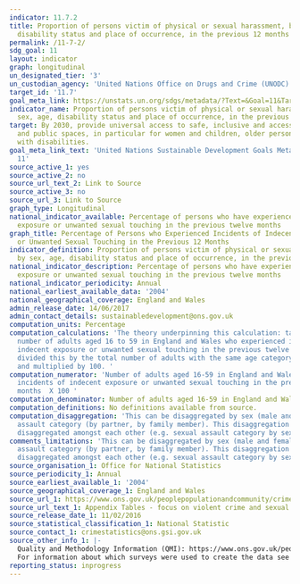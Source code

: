 ```yaml
---
indicator: 11.7.2
title: Proportion of persons victim of physical or sexual harassment, by sex, age,
  disability status and place of occurrence, in the previous 12 months
permalink: /11-7-2/
sdg_goal: 11
layout: indicator
graph: longitudinal
un_designated_tier: '3'
un_custodian_agency: 'United Nations Office on Drugs and Crime (UNODC)  '
target_id: '11.7'
goal_meta_link: https://unstats.un.org/sdgs/metadata/?Text=&Goal=11&Target=11.7
indicator_name: Proportion of persons victim of physical or sexual harassment, by
  sex, age, disability status and place of occurrence, in the previous 12 months
target: By 2030, provide universal access to safe, inclusive and accessible, green
  and public spaces, in particular for women and children, older persons and persons
  with disabilities.
goal_meta_link_text: 'United Nations Sustainable Development Goals Metadata: Goal
  11'
source_active_1: yes
source_active_2: no
source_url_text_2: Link to Source
source_active_3: no
source_url_3: Link to Source
graph_type: Longitudinal
national_indicator_available: Percentage of persons who have experienced indecent
  exposure or unwanted sexual touching in the previous twelve months
graph_title: Percentage of Persons who Experienced Incidents of Indecent Exposure
  or Unwanted Sexual Touching in the Previous 12 Months
indicator_definition: Proportion of persons victim of physical or sexual harassment,
  by sex, age, disability status and place of occurrence, in the previous 12 months
national_indicator_description: Percentage of persons who have experienced indecent
  exposure or unwanted sexual touching in the previous twelve months
national_indicator_periodicity: Annual
national_earliest_available_data: '2004'
national_geographical_coverage: England and Wales
admin_release_date: 14/06/2017
admin_contact_details: sustainabledevelopment@ons.gov.uk
computation_units: Percentage
computation_calculations: 'The theory underpinning this calculation: taking the total
  number of adults aged 16 to 59 in England and Wales who experienced incidents of
  indecent exposure or unwanted sexual touching in the previous twelve months and
  divided this by the total number of adults with the same age category in England/Wales
  and multiplied by 100. '
computation_numerator: 'Number of adults aged 16-59 in England and Wales who experienced
  incidents of indecent exposure or unwanted sexual touching in the previous twelve
  months  X 100 '
computation_denominator: Number of adults aged 16-59 in England and Wales
computation_definitions: No definitions available from source.
computation_disaggregation: 'This can be disaggregated by sex (male and female). Sexual
  assault category (by partner, by family member). This disaggregation can be further
  disaggregated amongst each other (e.g. sexual assault category by sex). '
comments_limitations: 'This can be disaggregated by sex (male and female). Sexual
  assault category (by partner, by family member). This disaggregation can be further
  disaggregated amongst each other (e.g. sexual assault category by sex). '
source_organisation_1: Office for National Statistics
source_periodicity_1: Annual
source_earliest_available_1: '2004'
source_geographical_coverage_1: England and Wales
source_url_1: https://www.ons.gov.uk/peoplepopulationandcommunity/crimeandjustice/datasets/appendixtablesfocusonviolentcrimeandsexualoffences
source_url_text_1: Appendix Tables - focus on violent crime and sexual offences
source_release_date_1: 11/02/2016
source_statistical_classification_1: National Statistic
source_contact_1: crimestatistics@ons.gsi.gov.uk
source_other_info_1: |-
  Quality and Methodology Information (QMI): https://www.ons.gov.uk/peoplepopulationandcommunity/crimeandjustice/methodologies/crimeandjusticemethodology
  For information about which surveys were used to create the data see the Quality and Methodology information.
reporting_status: inprogress
---
```

